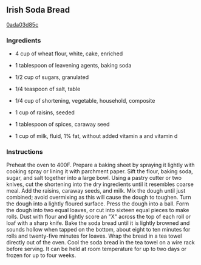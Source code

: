 ## Irish Soda Bread

[0ada03d85c](http://www.epicurious.com/recipes/food/views/irish-soda-bread-351423)

### Ingredients

 - 4 cup of wheat flour, white, cake, enriched

 - 1 tablespoon of leavening agents, baking soda

 - 1/2 cup of sugars, granulated

 - 1/4 teaspoon of salt, table

 - 1/4 cup of shortening, vegetable, household, composite

 - 1 cup of raisins, seeded

 - 1 tablespoon of spices, caraway seed

 - 1 cup of milk, fluid, 1% fat, without added vitamin a and vitamin d

### Instructions

Preheat the oven to 400F. Prepare a baking sheet by spraying it lightly with cooking spray or lining it with parchment paper. Sift the flour, baking soda, sugar, and salt together into a large bowl. Using a pastry cutter or two knives, cut the shortening into the dry ingredients until it resembles coarse meal. Add the raisins, caraway seeds, and milk. Mix the dough until just combined; avoid overmixing as this will cause the dough to toughen. Turn the dough into a lightly floured surface. Press the dough into a ball. Form the dough into two equal loaves, or cut into sixteen equal pieces to make rolls. Dust with flour and lightly score an "X" across the top of each roll or loaf with a sharp knife. Bake the soda bread until it is lightly browned and sounds hollow when tapped on the bottom, about eight to ten minutes for rolls and twenty-five minutes for loaves. Wrap the bread in a tea towel directly out of the oven. Cool the soda bread in the tea towel on a wire rack before serving. It can be held at room temperature for up to two days or frozen for up to four weeks.